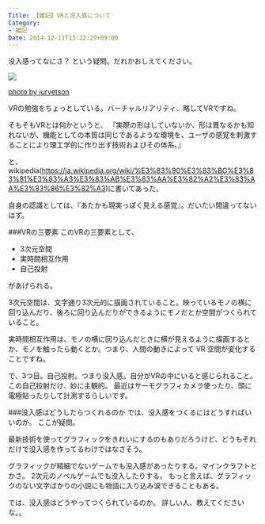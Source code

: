 ```yaml
---
Title: 【雑記】VRと没入感について
Category:
- 雑記
Date: 2014-12-11T13:22:29+09:00
---
```




没入感ってなにさ？ という疑問。だれかおしえてください。



[![](https://farm9.staticflickr.com/8149/7119907039_2b0db0d897.jpg)](https://www.flickr.com/photos/44124348109@N01/7119907039)

[photo by jurvetson](https://www.flickr.com/photos/44124348109@N01/7119907039)



<!-- more -->



VRの勉強をちょっとしている。バーチャルリアリティ、略してVRですね。

そもそもVRとは何かというと、
『実際の形はしていないか、形は異なるかも知れないが、機能としての本質は同じであるような環境を、ユーザの感覚を刺激することにより理工学的に作り出す技術およびその体系。』

と、wikipedia(https://ja.wikipedia.org/wiki/%E3%83%90%E3%83%BC%E3%83%81%E3%83%A3%E3%83%AB%E3%83%AA%E3%82%A2%E3%83%AA%E3%83%86%E3%82%A3)に書いてあった。

自身の認識としては、『あたかも現実っぽく見える感覚』。だいたい間違ってないはず。

###VRの三要素
このVRの三要素として、

* 3次元空間
* 実時間相互作用
* 自己投射

があげられる。

3次元空間は、文字通り3次元的に描画されていること。映っているモノの横に回り込んだり、後ろに回り込んだりができるようにモノだとか空間がつくられていること。

実時間相互作用は、モノの横に回り込んだときに横が見えるように描画するとか、モノを触ったら動くとか。つまり、人間の動きによって VR 空間が変化することですね。

で、3つ目。自己投射。つまり没入感。自分がVRの中にいると感じられること。
この自己投射だけ、妙に主観的。
最近はサーモグラフィカメラ使ったり、頭に電極貼ったりして計測するらしいです。

###没入感はどうしたらつくれるのか
では、没入感をつくるにはどうすればいいのか。
ここが疑問。

最新技術を使ってグラフィックをきれいにするのもありだろうけど、どうもそれだけで没入感を作ってるわけではなさそう。

グラフィックが精細でないゲームでも没入感があったりする。マインクラフトとかさ。
2次元のノベルゲームでも没入したりする。
もっと言えば、グラフィックのない文字ばかりの小説にも物語に入り込み涙できることもある。

では、没入感はどうやってつくられているのか。
詳しい人、教えてくださいな。。


